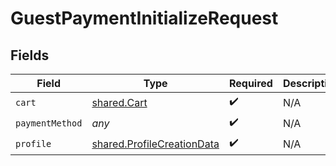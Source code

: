 # GuestPaymentInitializeRequest


## Fields

| Field                                                                    | Type                                                                     | Required                                                                 | Description                                                              |
| ------------------------------------------------------------------------ | ------------------------------------------------------------------------ | ------------------------------------------------------------------------ | ------------------------------------------------------------------------ |
| `cart`                                                                   | [shared.Cart](../../models/shared/cart.md)                               | :heavy_check_mark:                                                       | N/A                                                                      |
| `paymentMethod`                                                          | *any*                                                                    | :heavy_check_mark:                                                       | N/A                                                                      |
| `profile`                                                                | [shared.ProfileCreationData](../../models/shared/profilecreationdata.md) | :heavy_check_mark:                                                       | N/A                                                                      |